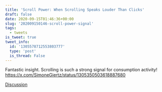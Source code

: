 ```yaml
---
title: 'Scroll Power: When Scrolling Speaks Louder Than Clicks'
draft: false
date: 2020-09-15T01:46:36+00:00
slug: '202009150146-scroll-power-signal'
tags:
  - tweets
is_tweet: true
tweet_info:
  id: '1305578712553803777'
  type: 'post'
  is_thread: False
---
```




Fantastic insight. Scrolling is such a strong signal for consumption activity! <https://x.com/SimoneGiertz/status/1305350503618887680>

[Discussion](https://x.com/sytelus/status/1305578712553803777)
